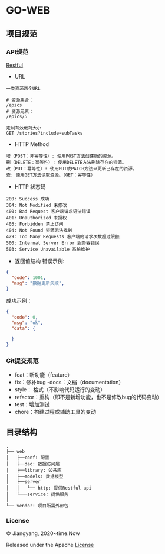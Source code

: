 # GO-WEB

## 项目规范

### API规范 
[Restful](http://kaelzhang81.github.io/2019/05/24/Restful-API%E8%AE%BE%E8%AE%A1%E6%9C%80%E4%BD%B3%E5%AE%9E%E8%B7%B5/)
- URL
```
一类资源两个URL

# 资源集合：
/epics
# 资源元素：
/epics/5

定制有效载荷大小
GET /stories?include=subTasks
``` 
- HTTP Method
```
增（POST：非幂等性）: 使用POST方法创建新的资源。
删（DELETE：幂等性）: 使用DELETE方法删除存在的资源。
改（PUT：幂等性）: 使用PUT或PATCH方法来更新已存在的资源。
查: 使用GET方法读取资源。（GET：幂等性）
```
- HTTP 状态码
``` 
200: Success 成功
304: Not Modified 未修改
400: Bad Request 客户端请求语法错误
401: Unauthorized 未授权
403: Forbidden 禁止访问
404: Not Found 资源无法找到
429: Too Many Requests 客户端的请求次数超过限额
500: Internal Server Error 服务器错误
503: Service Unavailable 系统维护
```

- 返回值结构
错误示例:
```json
{
  "code": 1001,
  "msg": "数据更新失败",
}
```
成功示例：
```json
{
  "code": 0,
  "msg": "ok",
  "data": {

  }
}
```

### Git提交规范
- feat：新功能（feature）
- fix：修补bug
 -docs：文档（documentation）
- style： 格式（不影响代码运行的变动）
- refactor：重构（即不是新增功能，也不是修改bug的代码变动）
- test：增加测试
- chore：构建过程或辅助工具的变动

## 目录结构

```
.
├── web
│   ├──conf: 配置
│   ├──dao: 数据访问层
│   ├──library: 公共库
│   ├──models: 数据模型
│   ├──server
│   │   └── http: 提供Restful api
│   └───service: 提供服务
│
└── vendor: 项目所需外部包
```

### License
© Jiangyang, 2020~time.Now

Released under the Apache [License](https://github.com/comeonjy/go-web/blob/master/LICENSE)